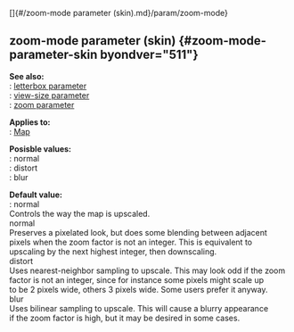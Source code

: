 []{#/zoom-mode parameter (skin).md}/param/zoom-mode}    
## zoom-mode parameter (skin) {#zoom-mode-parameter-skin byondver="511"}    
**See also:**    
:   [letterbox parameter](/%7Bskin%7D/param/letterbox)    
:   [view-size parameter](/%7Bskin%7D/param/view-size)    
:   [zoom parameter](/%7Bskin%7D/param/zoom)    
<!-- -->    
**Applies to:**    
:   [Map](/%7Bskin%7D/control/map)    
<!-- -->    
**Posisble values:**    
:   normal    
:   distort    
:   blur    
<!-- -->    
**Default value:**    
:   normal    
Controls the way the map is upscaled.    
normal    
Preserves a pixelated look, but does some blending between adjacent    
pixels when the zoom factor is not an integer. This is equivalent to    
upscaling by the next highest integer, then downscaling.    
distort    
Uses nearest-neighbor sampling to upscale. This may look odd if the zoom    
factor is not an integer, since for instance some pixels might scale up    
to be 2 pixels wide, others 3 pixels wide. Some users prefer it anyway.    
blur    
Uses bilinear sampling to upscale. This will cause a blurry appearance    
if the zoom factor is high, but it may be desired in some cases.  